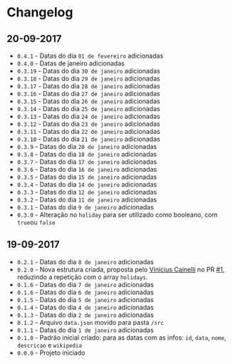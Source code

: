 # Changelog

## 20-09-2017

* `0.4.1` - Datas do dia `01 de fevereiro` adicionadas
* `0.4.0` - Datas de janeiro adicionadas
* `0.3.19` - Datas do dia `30 de janeiro` adicionadas
* `0.3.18` - Datas do dia `29 de janeiro` adicionadas
* `0.3.17` - Datas do dia `28 de janeiro` adicionadas
* `0.3.16` - Datas do dia `27 de janeiro` adicionadas
* `0.3.15` - Datas do dia `26 de janeiro` adicionadas
* `0.3.14` - Datas do dia `25 de janeiro` adicionadas
* `0.3.13` - Datas do dia `24 de janeiro` adicionadas
* `0.3.12` - Datas do dia `23 de janeiro` adicionadas
* `0.3.11` - Datas do dia `22 de janeiro` adicionadas
* `0.3.10` - Datas do dia `21 de janeiro` adicionadas
* `0.3.9` - Datas do dia `20 de janeiro` adicionadas
* `0.3.8` - Datas do dia `18 de janeiro` adicionadas
* `0.3.7` - Datas do dia `17 de janeiro` adicionadas
* `0.3.6` - Datas do dia `16 de janeiro` adicionadas
* `0.3.5` - Datas do dia `15 de janeiro` adicionadas
* `0.3.4` - Datas do dia `14 de janeiro` adicionadas
* `0.3.3` - Datas do dia `12 de janeiro` adicionadas
* `0.3.2` - Datas do dia `11 de janeiro` adicionadas
* `0.3.1` - Datas do dia `9 de janeiro` adicionadas
* `0.3.0` - Alteração no `holiday` para ser utilizado como booleano, com `true`ou `false`

## 19-09-2017

* `0.2.1` - Datas do dia `8 de janeiro` adicionadas
* `0.2.0` - Nova estrutura criada, proposta pelo [Vinicius Cainelli](https://github.com/vicainelli) no PR [#1](https://github.com/kvnol/calendario-sazonal/pull/1), reduzindo a repetição com o array `holidays`.
* `0.1.6` - Datas do dia `7 de janeiro` adicionadas
* `0.1.6` - Datas do dia `6 de janeiro` adicionadas
* `0.1.5` - Datas do dia `5 de janeiro` adicionadas
* `0.1.4` - Datas do dia `4 de janeiro` adicionadas
* `0.1.3` - Datas do dia `2 de janeiro` adicionadas
* `0.1.2` - Arquivo `data.json` movido para pasta `/src`
* `0.1.1` - Datas do dia `1 de janeiro` adicionadas
* `0.1.0` - Padrão inicial criado: para as datas com as infos: `id`, `data`, `nome`, `descricao` e `wikipedia`
* `0.0.0` - Projeto iniciado
